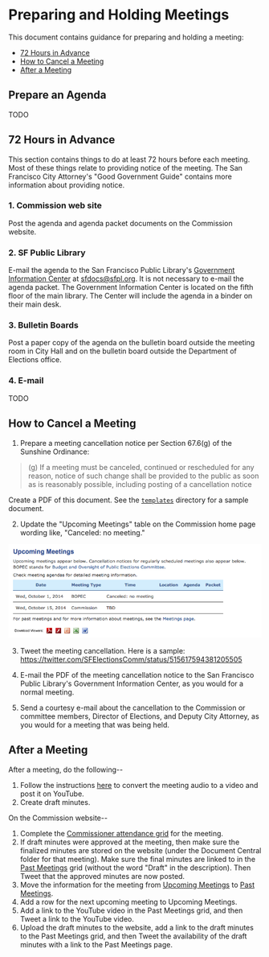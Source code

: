 Preparing and Holding Meetings
==============================

This document contains guidance for preparing and holding a meeting:

* [72 Hours in Advance](#72-hours-in-advance)
* [How to Cancel a Meeting](#how-to-cancel-a-meeting)
* [After a Meeting](#after-a-meeting)


Prepare an Agenda
-----------------

TODO


72 Hours in Advance
-------------------

This section contains things to do at least 72 hours before each meeting.
Most of these things relate to providing notice of the meeting.
The San Francisco City Attorney's "Good Government Guide" contains more
information about providing notice.


### 1. Commission web site

Post the agenda and agenda packet documents on the Commission website.


### 2. SF Public Library

E-mail the agenda to the San Francisco Public Library's [Government
Information Center][gov-info-center] at <sfdocs@sfpl.org>.
It is not necessary to e-mail the agenda packet.  The Government
Information Center is located on the fifth floor of the main library.
The Center will include the agenda in a binder on their main desk.


### 3. Bulletin Boards

Post a paper copy of the agenda on the bulletin board outside the
meeting room in City Hall and on the bulletin board outside the
Department of Elections office.


### 4. E-mail

TODO


How to Cancel a Meeting
-----------------------

1. Prepare a meeting cancellation notice per Section 67.6(g) of the Sunshine
   Ordinance:

> (g) If a meeting must be canceled, continued or rescheduled for any
reason, notice of such change shall be provided to the public as soon
as is reasonably possible, including posting of a cancellation notice

Create a PDF of this document.  See the [`templates`](templates) directory
for a sample document.

2. Update the "Upcoming Meetings" table on the Commission home page
wording like, "Canceled: no meeting."

![](images/cancel_meeting_home_page.png "Meeting Cancellation on home page")

3. Tweet the meeting cancellation.  Here is a sample:
https://twitter.com/SFElectionsComm/status/515617594381205505

4. E-mail the PDF of the meeting cancellation notice to the San Francisco
Public Library's Government Information Center, as you would for a
normal meeting.

5. Send a courtesy e-mail about the cancellation to the Commission or
committee members, Director of Elections, and Deputy City Attorney,
as you would for a meeting that was being held.


After a Meeting
---------------

After a meeting, do the following--

1. Follow the instructions [here][post_audio] to convert the meeting
   audio to a video and post it on YouTube.
2. Create draft minutes.

On the Commission website--

1. Complete the [Commissioner attendance grid][attendance-grid] for the meeting.
2. If draft minutes were approved at the meeting, then make sure the
   finalized minutes are stored on the website (under the Document
   Central folder for that meeting).  Make sure the final minutes
   are linked to in the [Past Meetings][past_meetings] grid (without
   the word "Draft" in the description).  Then Tweet that the
   approved minutes are now posted.
3. Move the information for the meeting from
   [Upcoming Meetings][upcoming_meetings] to [Past Meetings][past_meetings].
4. Add a row for the next upcoming meeting to Upcoming Meetings.
5. Add a link to the YouTube video in the Past Meetings grid, and then
   Tweet a link to the YouTube video.
6. Upload the draft minutes to the website, add a link to the draft minutes
   to the Past Meetings grid, and then Tweet the availability of the
   draft minutes with a link to the Past Meetings page.


[attendance-grid]: http://www.sfgov2.org/index.aspx?page=2918
[gov-info-center]: http://sfpl.org/index.php?pg=0200002601
[home-page]: http://www.sfgov2.org/index.aspx?page=319
[past_meetings]: http://www.sfgov2.org/index.aspx?page=1382
[post_audio]: https://github.com/cjerdonek/sf-elections-commission/blob/master/docs/audio.md
[upcoming_meetings]: http://www.sfgov2.org/index.aspx?page=319
